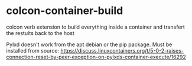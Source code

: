 # colcon-container-build

colcon verb extension to build everything inside a container and transfert the restults back to the host

Pylxd doesn't work from the apt debian or the pip package. Must be installed from source: https://discuss.linuxcontainers.org/t/5-0-2-raises-connection-reset-by-peer-exception-on-pylxds-container-execute/16292
